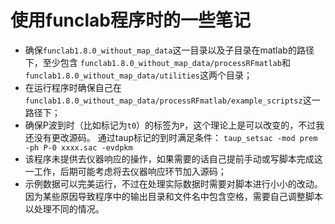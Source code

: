 # 使用funclab程序时的一些笔记
- 确保`funclab1.8.0_without_map_data`这一目录以及子目录在matlab的路径下，至少包含
`funclab1.8.0_without_map_data/processRFmatlab`和`funclab1.8.0_without_map_data/utilities`这两个目录；
- 在运行程序时确保自己在`funclab1.8.0_without_map_data/processRFmatlab/example_scriptsz`这一路径下；
- 确保P波到时（比如标记为`t0`）的标签为`P`，这个理论上是可以改变的，不过我还没有更改源码。
通过taup标记的到时满足条件：
`taup_setsac -mod prem -ph P-0 xxxx.sac -evdpkm`
- 该程序未提供去仪器响应的操作，如果需要的话自己提前手动或写脚本完成这一工作，后期可能考虑将去仪器响应环节加入源码；
- 示例数据可以完美运行，不过在处理实际数据时需要对脚本进行小小的改动。因为某些原因导致程序中的输出目录和文件名中包含空格，需要自己调整脚本以处理不同的情况。
